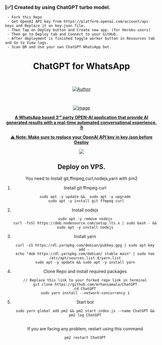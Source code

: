 
### [✅] Created by using ChatGPT turbo model.

     - Fork this Repo
     - Get OpenAI API key from https://platform.openai.com/account/api-keys and Replace it on key.json file.
     - Then Tap on Deploy button and Create new app. (for Heroku users)
     - Then go to Deploy tab and Connect to your GitHub.
     - After deployment is finished toggle worker button in Resources tab and Go to View logs.
     - Scan QR and Use your own ChatGPT WhatsApp bot.


<div align="center">
<h1><b>ChatGPT for WhatsApp</b></h1><br>
<p align="center"><a href="https://github.com/mrhansamala"><img title="Author" src="https://img.shields.io/badge/Author-MR Hansamala-red.svg?color=ff0000&style=for-the-badge&logo=github" /></p><br>
     
![image](https://i.ibb.co/p2zTRLt/Picsart-23-07-09-06-04-37-009.png)
 <br>

**A WhatsApp based 3ʳᵈ party OPEN-AI application that provide AI generated results with a real-time automated conversational experience. ☃**

**⚠️ Note: Make sure to replace your OpenAI API key in key.json before Deploy**

<a href="https://www.heroku.com/deploy/">
<img src="https://i.ibb.co/8Kv3qTS/Picsart-23-07-09-06-21-01-342.png" />
</a>

## Deploy on VPS.
 You need to Install git,ffmpeg,curl,nodejs,yarn with pm2 
   1. Install git ffmpeg curl 
      ```
       sudo apt -y update &&  sudo apt -y upgrade 
       sudo apt -y install git ffmpeg curl
      ```
   2. Install nodejs 
      ```
      sudo apt -y remove nodejs
      curl -fsSl https://deb.nodesource.com/setup_lts.x | sudo bash - && sudo apt -y install nodejs
      ```

   3. Install yarn
      ```
      curl -sS https://dl.yarnpkg.com/debian/pubkey.gpg | sudo apt-key add - 
      echo "deb https://dl.yarnpkg.com/debian/ stable main" | sudo tee /etc/apt/sources.list.d/yarn.list
      sudo apt -y update && sudo apt -y install yarn
      ```

   4. Clone Repo and install required packages
      ```
      // Replace this link to your forked repo link in terminal
      git clone https://github.com/mrhansamala/ChatGPT
      cd ChatGPT
      sudo yarn install --network-concurrency 1
      ```
  
   5. Start bot
      ```
      sudo yarn global add pm2 && pm2 start index.js --name ChatGPT && pm2 log ChatGPT
      ```
      
      ##
      
      If you are facing any problem, restart using this command
      ```
      pm2 restart ChatGPT
      ```


</div>
